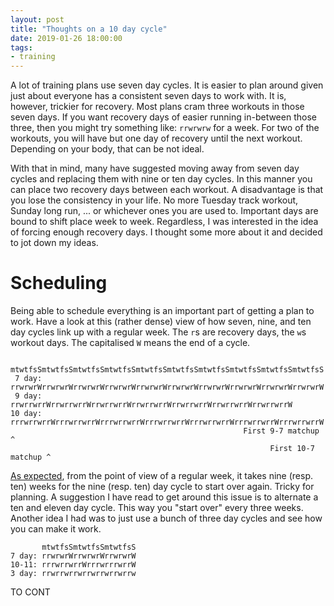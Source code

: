 ```yaml
---
layout: post
title: "Thoughts on a 10 day cycle"
date: 2019-01-26 18:00:00
tags:
- training
---
```


A lot of training plans use seven day cycles. It is easier to plan around given
just about everyone has a consistent seven days to work with.  It is, however,
trickier for recovery. Most plans cram three workouts in those seven days. If
you want recovery days of easier running in-between those three, then you might
try something like: `rrwrwrw` for a week. For two of the workouts, you will
have but one day of recovery until the next workout. Depending on your body,
that can be not ideal.

With that in mind, many have suggested moving away from seven day cycles and
replacing them with nine or ten day cycles.  In this manner you can place two
recovery days between each workout. A disadvantage is that you lose the
consistency in your life.  No more Tuesday track workout, Sunday long run, ...
or whichever ones you are used to. Important days are bound to shift place week
to week. Regardless, I was interested in the idea of forcing enough recovery
days.  I thought some more about it and decided to jot down my ideas.

# Scheduling

Being able to schedule everything is an important part of getting a plan to
work. Have a look at this (rather dense) view of how seven, nine, and ten day
cycles link up with a regular week. The `r`s are recovery days, the `w`s
workout days. The capitalised `W` means the end of a cycle.

```
        mtwtfsSmtwtfsSmtwtfsSmtwtfsSmtwtfsSmtwtfsSmtwtfsSmtwtfsSmtwtfsSmtwtfsS
 7 day: rrwrwrWrrwrwrWrrwrwrWrrwrwrWrrwrwrWrrwrwrWrrwrwrWrrwrwrWrrwrwrWrrwrwrW
 9 day: rrwrrwrrWrrwrrwrrWrrwrrwrrWrrwrrwrrWrrwrrwrrWrrwrrwrrWrrwrrwrrW
10 day: rrrwrrwrrWrrrwrrwrrWrrrwrrwrrWrrrwrrwrrWrrrwrrwrrWrrrwrrwrrWrrrwrrwrrW
                                                    First 9-7 matchup ^
                                                          First 10-7 matchup ^
```

[As expected][lcd], from the point of view of a regular week, it takes nine
(resp. ten) weeks for the nine (resp. ten) day cycle to start over again.
Tricky for planning. A suggestion I have read to get around this issue is to
alternate a ten and eleven day cycle.  This way you "start over" every three
weeks. Another idea I had was to just use a bunch of three day cycles and see
how you can make it work.

```
       mtwtfsSmtwtfsSmtwtfsS
7 day: rrwrwrWrrwrwrWrrwrwrW
10-11: rrrwrrwrrWrrrwrrrwrrW
3 day: rrwrrwrrwrrwrrwrrwrrw
```

TO CONT



[lcd]: https://en.wikipedia.org/wiki/Lowest_common_denominator
